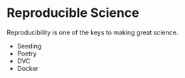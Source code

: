 # Reproducible Science

Reproducibility is one of the keys to making great science.

- Seeding
- Poetry
- DVC
- Docker
